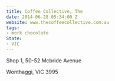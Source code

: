 ```yaml
---
title: Coffee Collective, The
date: 2014-06-28 05:34:00 Z
website: www.thecoffeecollective.com.au
tags:
- mork chocolate
State:
- VIC
---
```


Shop 1, 50-52 Mcbride Avenue

Wonthaggi, VIC 3995
